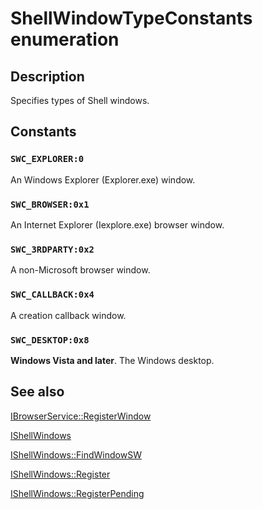# ShellWindowTypeConstants enumeration

## Description

Specifies types of Shell windows.

## Constants

### `SWC_EXPLORER:0`

An Windows Explorer (Explorer.exe) window.

### `SWC_BROWSER:0x1`

An Internet Explorer (Iexplore.exe) browser window.

### `SWC_3RDPARTY:0x2`

A non-Microsoft browser window.

### `SWC_CALLBACK:0x4`

A creation callback window.

### `SWC_DESKTOP:0x8`

**Windows Vista and later**. The Windows desktop.

## See also

[IBrowserService::RegisterWindow](https://learn.microsoft.com/windows/desktop/api/shdeprecated/nf-shdeprecated-ibrowserservice-registerwindow)

[IShellWindows](https://learn.microsoft.com/windows/desktop/api/exdisp/nn-exdisp-ishellwindows)

[IShellWindows::FindWindowSW](https://learn.microsoft.com/windows/desktop/api/exdisp/nf-exdisp-ishellwindows-findwindowsw)

[IShellWindows::Register](https://learn.microsoft.com/windows/desktop/api/exdisp/nf-exdisp-ishellwindows-register)

[IShellWindows::RegisterPending](https://learn.microsoft.com/windows/desktop/api/exdisp/nf-exdisp-ishellwindows-registerpending)